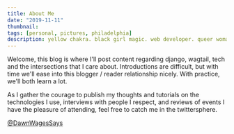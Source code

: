```yaml
---
title: About Me
date: "2019-11-11"
thumbnail:
tags: [personal, pictures, philadelphia]
description: yellow chakra. black girl magic. web developer. queer woman. djangonaut & pythonista. former project manager. future ukulele enthusiast.
---
```


Welcome, this blog is where I'll post content regarding django, wagtail, tech and the intersections that I care about. Introductions are difficult, but with time we'll ease into this blogger / reader relationship nicely. With practice, we'll both learn a lot.

As I gather the courage to publish my thoughts and tutorials on the technologies I use, interviews with people I respect, and reviews of events I have the pleasure of attending, feel free to catch me in the twittersphere.

[@DawnWagesSays](https://twitter.com/DawnWagesSays)
